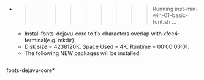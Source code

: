 * >>>>>>>>> Running inst-min-win-01-basic-font.sh ...
  * Install fonts-dejavu-core to fix characters overlap with xfce4-terminal(e.g. mkdir).
  * Disk size = 4238120K. Space Used = 4K. Runtime = 00:00:00:01.
  * The following NEW packages will be installed:
  ```bash
fonts-dejavu-core*
  ```
